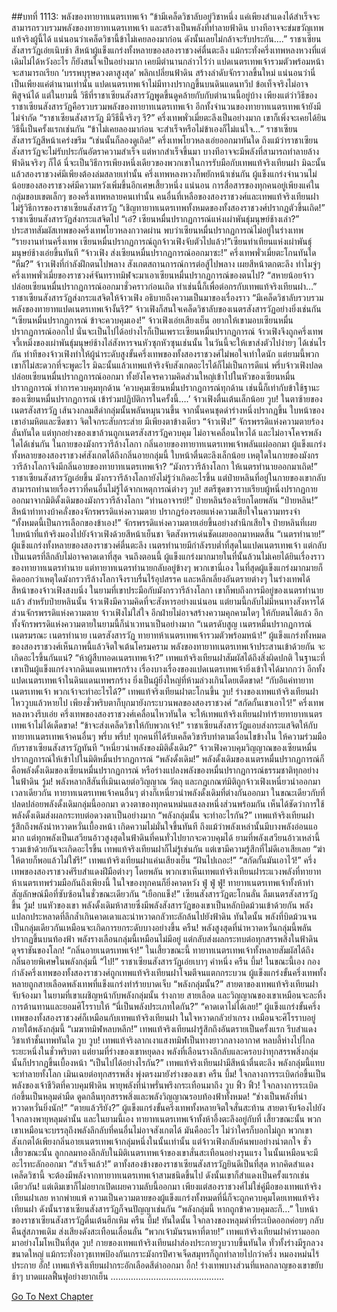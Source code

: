 ##บทที่ 1113: พลังของทายาทเนตรเทพเจ้า
“ข้ามีเคล็ดวิชาลับอยู่วิชาหนึ่ง แค่เพียงสำแดงได้สำเร็จจะสามารถรวบรวมพลังของทายาทเนตรเทพเจ้า และสร้างเป็นพลังที่ทำลายฟ้าดิน บางทีอาจจะข่มขวัญเทพแท้จริงผู้นี้ได้ แน่นอนว่าเคล็ดวิชานี้ข้าไม่เคยลองมาก่อน ดังนั้นเลยไม่กล้าจะรับประกัน….”
ราชาเซียนสังสารวัฏเอ่ยเนิบช้า
สีหน้าผู้แข็งแกร่งทั้งหลายของสองราชวงศ์ตื่นตะลึง
แม้กระทั่งครึ่งเทพหลงหวงที่แต่เดิมไม่ได้หวังอะไร ก็ยังสนใจเป็นอย่างมาก
เคยมีตำนานกล่าวไว้ว่า แปดเนตรเทพเจ้ารวมตัวพร้อมหน้า จะสามารถเรียก ‘บรรพบุรุษดวงตาสูงสุด’ พลิกเปลี่ยนฟ้าดิน สร้างลำดับจักรวาลขึ้นใหม่
แน่นอนว่านี่เป็นเพียงแค่ตำนานเท่านั้น แปดเนตรเทพเจ้าไม่มีทางปรากฏขึ้นบนดินแดนทวีป ข้อเท็จจริงไม่อาจพิสูจน์ได้
แต่ในยามนี้ วิธีที่ราชาเซียนสังสารวัฏพูดขึ้นดูคล้ายกับกับตำนานนี้อยู่บ้าง
เพียงแต่ว่าวิธีของราชาเซียนสังสารวัฏคือรวบรวมพลังของทายาทเนตรเทพเจ้า อีกทั้งจำนวนของทายาทเนตรเทพเจ้ายังมีไม่จำกัด
“ราชาเซียนสังสารวัฏ มีวีธีนี้จริงๆ รึ?”
ครึ่งเทพพั่วเมี่ยตะลึงเป็นอย่างมาก เขาก็เพิ่งจะเคยได้ยินวิธีนี้เป็นครั้งแรกเช่นกัน
“ข้าไม่เคยลองมาก่อน จะสำเร็จหรือไม่ข้าเองก็ไม่แน่ใจ…”
ราชาเซียนสังสารวัฏสีหน้าเคร่งขรึม
“เช่นนั้นก็ลองดูเถิด!”
ครึ่งเทพโยวหลงเอ่ยออกมาทันใด
ถึงแม้ว่าราชาเซียนสังสารวัฏจะไม่รับประกันอัตราความสำเร็จ แต่หากสำเร็จขึ้นมา บางทีอาจจะมีพลังที่สามารถทำลายล้างฟ้าดินจริงๆ ก็ได้ นี่จะเป็นวิธีการเพียงหนึ่งเดียวของพวกเขาในการรับมือกับเทพแท้จริงเทียนฝา มิฉะนั้นแล้วสองราชวงศ์มีเพียงต้องล่มสลายเท่านั้น
ครึ่งเทพหลงหวงก็พยักหน้าเช่นกัน
ผู้แข็งแกร่งจำนวนไม่น้อยของสองราชวงศ์มีความหวังเพิ่มขึ้นอีกเศษเสี้ยวหนึ่ง
แน่นอน การสื่อสารของทุกคนอยู่เพียงแค่ในกลุ่มขอบเขตเล็กๆ ของครึ่งเทพหลายคนเท่านั้น คนอื่นที่เหลือของสองราชวงศ์และเทพแท้จริงเทียนฝาไม่รู้วิธีการของราชาเซียนสังสารวัฏ
“เชิญทายาทเนตรเทพทั้งหมดของทั้งสองราชวงศ์ปรากฏตัวขึ้นเถิด!”
ราชาเซียนสังสารวัฏส่งกระแสจิตไป
“เอ๋? เซียนหมื่นปรากฏการณ์แห่งเผ่าพันธุ์มนุษย์ช้างเล่า?”
ประสาทสัมผัสเทพของครึ่งเทพโยวหลงกวาดผ่าน พบว่าเซียนหมื่นปรากฏการณ์ไม่อยู่ในร่างเทพ
“รายงานท่านครึ่งเทพ เซียนหมื่นปรากฏการณ์ถูกจ้าวเฟิงจับตัวไปแล้ว!”เซียนท่าเทียนแห่งเผ่าพันธุ์มนุษย์ช้างเอ่ยขึ้นทันที
“จ้าวเฟิง ส่งเซียนหมื่นปรากฏการณ์ออกมาซะ!”
ครึ่งเทพพั่วเมี่ยตะโกนทันใด
“หืม?”
จ้าวเฟิงที่กำลังฝึกตนไปพลาง สังเกตสถานการณ์การต่อสู้ไปพลาง เผยสีหน้าตกตะลึง
ทำไมจู่ๆ ครึ่งเทพพั่วเมี่ยของราชวงศ์จันทราทมิฬจะมาเอาเซียนหมื่นปรากฏการณ์ของตนไป?
“สหายน้อยจ้าว ปล่อยเซียนหมื่นปรากฏการณ์ออกมาชั่วคราวก่อนเถิด ทำเช่นนี้ก็เพื่อต่อกรกับเทพแท้จริงเทียนฝา…”
ราชาเซียนสังสารวัฏส่งกระแสจิตให้จ้าวเฟิง อธิบายถึงความเป็นมาของเรื่องราว
“มีเคล็ดวิชาลับรวบรวมพลังของทายาทแปดเนตรเทพเจ้างั้นรึ?”
จ้าวเฟิงก็สนใจเคล็ดวิชาลับของเนตรสังสารวัฏอย่างยิ่งเช่นกัน
“เซียนหมื่นปรากฏการณ์ ข้าจะควบคุมเอง!”
จ้าวเฟิงเอ่ยเสียงเย็น
อยากให้เขามอบเซียนหมื่นปรากฏการณ์ออกไป นั่นจะเป็นไปได้อย่างไรก็เป็นเพราะเซียนหมื่นปรากฏการณ์ จ้าวเฟิงจึงถูกครึ่งเทพจวี้เหมิ่งของเผ่าพันธุ์มนุษย์ช้างไล่สังหารจนหัวซุกหัวซุนเช่นนั้น ในวันนี้จะให้เขาส่งตัวไปง่ายๆ ได้เช่นไรกัน
ท่าทีของจ้าวเฟิงทำให้ผู้นำระดับสูงขั้นครึ่งเทพของทั้งสองราชวงศ์ไม่พอใจเท่าใดนัก แต่ยามนี้พวกเขาก็ไม่สะดวกที่จะพูดะไร มิฉะนั้นแล้วเทพแท้จริงจับสังเกตอะไรได้ก็ไม่เป็นการดีแน่
พรึ่บจ้าวเฟิงปลดปล่อยเซียนหมื่นปรากฏการณ์ออกมา ทั้งยังโคจรความคิดส่วนใหญ่เข้าไปในหัวของเซียนหมื่นปรากฏการณ์ ทำการควบคุมทุกด้าน
‘ควบคุมเซียนหมื่นปรากฏการณ์ทุกด้าน เช่นนี้ก็เท่ากับข้าใช้ฐานะของเซียนหมื่นปรากฏการณ์ เข้าร่วมปฏิบัติการในครั้งนี้….’
จ้าวเฟิงตื่นเต้นเล็กน้อย
วูบ!
ในตาซ้ายของเนตรสังสารวัฏ เส้นวงกลมสีดำกลุ่มนั้นพลันหมุนวนขึ้น
จากนั้นคนชุดดำร่างหนึ่งปรากฏขึ้น ใบหน้าของเขาอำมหิตและซีดขาว จิตใจกระสับกระส่าย มีเพียงตาข้างเดียว
“จ้าวเฟิง!”
จักรพรรดิแห่งความตายร้องลั่นทันใด
แต่ทุกอย่างของเขาล้วนถูกเนตรสังสารวัฏควบคุม ไม่อาจเคลื่อนไหวได้ และไม่อาจโคจรพลังใดได้เช่นกัน
ในกายของมังกรวารีล้างโลกา กลิ่นอายของทายาทเนตรเทพเจ้าพลันแผ่ออกมา
ผู้แข็งแกร่งทั้งหลายของสองราชวงศ์สังเกตได้ถึงกลิ่นอายกลุ่มนี้ ใบหน้าตื่นตะลึงเล็กน้อย เหตุใดในกายของมังกรวารีล้างโลกาจึงมีกลิ่นอายของทายาทเนตรเทพเจ้า?
“มังกรวารีล้างโลกา ให้เนตรทำนายออกมาเถิด!”
ราชาเซียนสังสารวัฏเอ่ยขึ้น
มังกรวารีล้างโลกายังไม่รู้ว่าเกิดอะไรขึ้น
แต่ป๋ายหลินที่อยู่ในกายของเขากลับสามารถทำนายเรื่องราวที่คนอื่นไม่รู้ได้จากเหตุการณ์ต่างๆ
วูบ!
สตรีชุดขาวราบเรียบผู้หนึ่งปรากฏกายออกมาจากมิติดั้งเดิมของมังกรวารีล้างโลกา
“ท่านอาจารย์!”
ป๋ายหลินร้องเรียกโดยพลัน
“ป๋ายหลิน!”
สีหน้าท่าทางบ้าคลั่งของจักรพรรดิแห่งความตาย ปรากฏร่องรอยแห่งความเสียใจในความทรงจำ
“ทั้งหมดนี้เป็นการเลือกของข้าเอง!”
จักรพรรดิแห่งความตายเอ่ยขึ้นอย่างสำนึกเสียใจ
ป๋ายหลินที่เผยใบหน้าที่แท้จริงมองไปยังจ้าวเฟิงด้วยสีหน้าเย็นชา จิตสังหารเด่นชัดเผยออกมาหมดสิ้น
“เนตรทำนาย!”
ผู้แข็งแกร่งทั้งหลายของสองราชวงศ์ตื่นตะลึง
เนตรทำนายมีกำลังรบต่ำที่สุดในแปดเนตรเทพเจ้า แต่กลับเป็นเนตรที่ลึกลับไม่อาจคาดเดาที่สุด
จนถึงตอนนี้ ผู้แข็งแกร่งมากมายในที่นั้นล้วนไม่เคยได้ยินเรื่องราวของทายาทเนตรทำนาย แต่ทายาทเนตรทำนายกลับอยู่ข้างๆ พวกเขานี่เอง
ในที่สุดผู้แข็งแกร่งมากมายก็คิดออกว่าเหตุใดมังกรวารีล้างโลกาจึงราบรื่นไร้อุปสรรค และหลีกเลี่ยงอันตรายต่างๆ ในร่างเทพได้
สีหน้าของจ้าวเฟิงสงบนิ่ง ในยามที่เขาประมือกับมังกรวารีล้างโลกา เขาก็พบถึงการมีอยู่ของเนตรทำนายแล้ว
สำหรับป๋ายหลินนั้น จ้าวเฟิงมีความคิดที่จะสังหารอย่างแน่นอน แต่ยามนี้กลับไม่มีหนทางสังหารได้
ส่วนจักรพรรดิแห่งความตาย จ้าวเฟิงไม่ใส่ใจ อีกฝ่ายไม่อาจสร้างความคุกคามใดๆ ให้กับตนได้แล้ว อีกทั้งจักรพรรดิแห่งความตายในยามนี้ก็น่าเวทนาเป็นอย่างมาก
“เนตรดับสูญ เนตรหมื่นปรากฏการณ์ เนตรมรณะ เนตรทำนาย เนตรสังสารวัฏ ทายาทห้าเนตรเทพเจ้ารวมตัวพร้อมหน้า!”
ผู้แข็งแกร่งทั้งหมดของสองราชวงศ์เห็นภาพนี้แล้วจิตใจเต้นโครมคราม
พลังของทายาทเนตรเทพเจ้าประสานเข้าด้วยกัน จะเกิดอะไรขึ้นกันแน่?
“ห้าผู้สืบทอดเนตรเทพเจ้า?”
เทพแท้จริงเทียนฝาสัมผัสได้ถึงสิ่งผิดปกติ
ในฐานะที่เขาเป็นผู้แข็งแกร่งจากดินแดนเทพรกร้าง เรื่องบางเรื่องของแปดเนตรเทพเจ้ายิ่งเข้าใจได้มากกว่า
อีกทั้งแปดเนตรเทพเจ้าในดินแดนเทพรกร้าง ยิ่งเป็นผู้ยิ่งใหญ่ที่ห้ามล่วงเกินโดยเด็ดขาด!
“กับอีแค่ทายาทเนตรเทพเจ้า พวกเจ้าจะทำอะไรได้?”
เทพแท้จริงเทียนฝาตะโกนขึ้น
วูบ!
ร่างของเทพแท้จริงเทียนฝาไหววูบแล้วหายไป เพียงชั่วพริบตาก็บุกมายังกระบวนพลของสองราชวงศ์
“สกัดกั้นเขาเอาไว้!”
ครึ่งเทพหลงหวงรีบเอ่ย
ครึ่งเทพของสองราชวงศ์เคลื่อนไหวทันใด
จะให้เทพแท้จริงเทียนฝาทำร้ายทายาทเนตรเทพเจ้าไม่ได้เด็ดขาด!
“ข้าจะส่งเคล็ดวิชาให้กับพวกเจ้า!”
ราชาเซียนสังสารวัฏแอบส่งกระแสจิตให้กับทายาทเนตรเทพเจ้าคนอื่นๆ
พรึ่บ พรึ่บ!
ทุกคนที่ได้รับเคล็ดวิชารีบทำตามเงื่อนไขข้างใน ให้ความร่วมมือกับราชาเซียนสังสารวัฏทันที
“เหนี่ยวนำพลังของมิติดั้งเดิม?”
จ้าวเฟิงควบคุมวิญญาณของเซียนหมื่นปรากฏการณ์ให้เข้าไปในมิติหมื่นปรากฏการณ์
“พลังดั้งเดิม!”
พลังดั้งเดิมของเนตรหมื่นปรากฏการณ์ก็คือพลังดั้งเดิมของเซียนหมื่นปรากฏการณ์ หรือร่างแปลงพลังของหมื่นปรากฏการณ์ธรรมชาติทุกอย่างในฟ้าดิน
วู้ม!
พลังหลากสีสันที่เมินเฉยต่อวิญญาณ วัตถุ และกฎเกณฑ์มิติถูกจ้าวเฟิงเหนี่ยวนำออกมา
เวลาเดียวกัน ทายาทเนตรเทพเจ้าคนอื่นๆ ต่างก็เหนี่ยวนำพลังดั้งเดิมที่ต่างกันออกมา
ในขณะเดียวกับที่ปลดปล่อยพลังดั้งเดิมกลุ่มนี้ออกมา ดวงตาของทุกคนหม่นแสงลงหนึ่งส่วนพร้อมกัน เห็นได้ชัดว่าการใช้พลังดั้งเดิมส่งผลกระทบต่อดวงตาเป็นอย่างมาก
“พลังกลุ่มนั้น จะทำอะไรกัน?”
เทพแท้จริงเทียนฝารู้สึกถึงพลังน่าหวาดหวั่นเบื้องหน้า เกิดความไม่มั่นใจขึ้นทันที
ถึงแม้ว่าพลังเหล่านั้นมีบางพลังอ่อนแอมาก แต่ทุกพลังเป็นเสวียนอ้าวสูงสุดในฟ้าดินที่คนทั่วไปยากจะควบคุมได้
ยามที่พลังเสวียนอ้าวเหล่านี้รวมเข้าด้วยกันจะเกิดอะไรขึ้น เทพแท้จริงเทียนฝาก็ไม่รู้เช่นกัน แต่เขามีความรู้สึกที่ไม่ดีเอาเสียเลย
“ฆ่าให้ตายก็พอแล้วไม่ใช่รึ!”
เทพแท้จริงเทียนฝาแค่นเสียงเย็น
“ฝันไปเถอะ!”
“สกัดกั้นมันเอาไว้!”
ครึ่งเทพของสองราชวงศ์รีบสำแดงฝีมือต่างๆ โดยพลัน
พวกเขาเห็นเทพแท้จริงเทียนฝาระแวงพลังที่ทายาทห้าเนตรเทพร่วมมือกันถึงเพียงนี้ ในใจของทุกคนก็ยิ่งคาดหวัง
ฟู่ ฟู่ ฟู่!
ทายาทเนตรเทพเจ้าทั้งห้าทำสัญลักษณ์มือที่ซับซ้อนในชั่วขณะเดียวกัน
“เยือกแข็ง!”
เซียนสังสารวัฏตะโกนลั่น ลืมเนตรสังสารวัฏขึ้น
วู้ม!
บนหัวของเขา พลังดั้งเดิมห้าสายซึ่งมีพลังสังสารวัฏของเขาเป็นหลักบิดม้วนเข้าด้วยกัน พลังแปลกประหลาดที่ลึกล้ำเกินคาดเดาและน่าหวาดกลัวทะลักล้นไปยังฟ้าดิน
ทันใดนั้น พลังที่บิดม้วนจนเป็นกลุ่มเดียวกันเหมือนจะเกิดการยกระดับบางอย่างขึ้น
ครืน!
พลังสูงสุดที่น่าหวาดหวั่นกลุ่มนี้พลันปรากฏขึ้นบนท้องฟ้า
พลังรางเลือนกลุ่มนี้เหมือนไม่มีอยู่ แต่กลับส่งผลกระทบต่อทุกสรรพสิ่งในฟ้าดิน ดุจราชันของโลก!
“กลิ่นอายเนตรเทพเจ้า!”
ในเสี้ยวขณะนี้ ทายาทเนตรเทพเจ้าทั้งหลายสัมผัสได้ถึงกลิ่นอายพิเศษในพลังกลุ่มนี้
“ไป!”
ราชาเซียนสังสารวัฏเอ่ยเบาๆ คำหนึ่ง
ครืน บึ้ม!
ในขณะนี้เอง กองกำลังครึ่งเทพของทั้งสองราชวงศ์ถูกเทพแท้จริงเทียนฝาโจมตีจนแตกกระบวน
ผู้แข็งแกร่งขั้นครึ่งเทพทั้งหลายถูกสายเลือดพลังเทพที่แข็งแกร่งทำร้ายบาดเจ็บ
“พลังกลุ่มนั้น?”
สายตาของเทพแท้จริงเทียนฝาจับจ้องมา
ในยามที่เขาเผชิญหน้ากับพลังกลุ่มนั้น ร่างกาย สายเลือด และวิญญาณของเขาเหมือนจะละทิ้งการต้านทานและยอมศิโรราบให้
“นี่เป็นพลังประเภทใดกัน?”
“คาดเดาไม่ได้เลย!”
ผู้แข็งแกร่งขั้นครึ่งเทพของทั้งสองราชวงศ์ก็เหมือนกับเทพแท้จริงเทียนฝา ในใจหวาดกลัวยำเกรง เหมือนจะศิโรราบอยู่ภายใต้พลังกลุ่มนี้
“เมฆาทมิฬหลบหลีก!”
เทพแท้จริงเทียนฝารู้สึกถึงอันตรายเป็นครั้งแรก รีบสำแดงวิชาเท้าชั้นเทพทันใด
วูบ วูบ!
เทพแท้จริงลากเงาแสงทมิฬเป็นทางยาวกลางอากาศ หลบลี้ห่างไปไกลระยะหนึ่งในชั่วพริบตา
แต่ยามที่ร่างของเขาหยุดลง พลังที่เลือนรางลึกลับและครอบงำทุกสรรพสิ่งกลุ่มนั้นก็ปรากฏขึ้นเบื้องหน้า
“เป็นไปได้อย่างไรกัน?”
เทพแท้จริงเทียนฝามีสีหน้าตื่นตะลึง
พลังกลุ่มนี้แทบจะทำลายทั้งโลก เมินเฉยต่อทุกสรรพสิ่ง พุ่งตรงมายังร่างของเขา
ครืน บึ้ม!
ใจกลางการระเบิดก่อขึ้นเป็นพลังของเจ้าชีวิตที่ควบคุมฟ้าดิน พายุพลังที่น่าพรั่นพรึงกระเทือนมาถึง
วูบ ฟิ้ว ฟิ้ว!
ใจกลางการระเบิดก่อขึ้นเป็นหลุมดำมืด ดูดกลืนทุกสรรพสิ่งและพลังวิญญาณรอบท้องฟ้าทั้งหมด!
“ช่างเป็นพลังที่น่าหวาดหวั่นยิ่งนัก!”
“ตายแล้วรึยัง?”
ผู้แข็งแกร่งขั้นครึ่งเทพทั้งหลายจิตใจสั่นสะท้าน สายตาจับจ้องไปยังใจกลางพายุหลุมดำนั้น
และในยามนี้เอง ทายาทเนตรเทพเจ้าทั้งห้าอึ้งตะลึงอยู่กับที่
เสี้ยวขณะนั้น พวกเขาเหมือนจะบรรลุถึงพลังลึกลับที่คนอื่นไม่อาจสังเกตได้ มันคืออะไร ไม่ว่าใครก็บอกไม่ถูก พวกเขาสังเกตได้เพียงกลิ่นอายเนตรเทพเจ้ากลุ่มหนึ่งในนั้นเท่านั้น
แต่จ้าวเฟิงกลับค้นพบอย่างน่าตกใจ ชั่วเสี้ยวขณะนั้น ลูกกลมทองลึกลับในมิติเนตรเทพเจ้าของเขาสั่นสะเทือนอย่างรุนแรง ในนั้นเหมือนจะมีอะไรทะลักออกมา
“สำเร็จแล้ว!”
ตาทั้งสองข้างของราชาเซียนสังสารวัฏยินดีเป็นที่สุด
หากคิดสำแดงเคล็ดวิชานี้ จะต้องมีพลังจากทายาทเนตรเทพเจ้าสามชนิดขึ้นไป ดังนั้นเขาก็สำแดงเป็นครั้งแรกเช่นเดียวกัน!
แต่เดิมเขาก็ไม่อยากเปิดเผยความลับนี้ออกมา เพียงแต่สองราชวงศ์ไม่ใช่คู่มือของเทพแท้จริงเทียนฝาเลย หากพ่ายแพ้ ความเป็นความตายของผู้แข็งแกร่งทั้งหมดที่นี่ก็จะถูกควบคุมโดยเทพแท้จริงเทียนฝา
ดังนั้นราชาเซียนสังสารวัฏก็จนปัญญาเช่นกัน
“พลังกลุ่มนี้ หากถูกข้าควบคุมละก็…”
ใบหน้าของราชาเซียนสังสารวัฏตื่นเต้นฮึกเหิม
ครืน บึ้ม!
ทันใดนั้น ใจกลางของหลุมดำที่ระเบิดออกค่อยๆ กลับคืนสู่สภาพเดิม ส่งเสียงดังสะเทือนเลื่อนลั่น
“พวกเจ้ามันรนหาที่ตาย!”
เทพแท้จริงเทียนฝาคำรามออกมาอย่างโมโหเป็นที่สุด
วูบ!
กายของเทพแท้จริงเทียนฝาส่องประกายวูบวาบขึ้นทันใด
ทั่วทั้งร่างมีรูกลวงขนาดใหญ่ แม้กระทั่งอาวุธเทพป้องกันเกราะมังกรปีศาจเจ็ดสมุทรก็ถูกทำลายไปกว่าครึ่ง หมองหม่นไร้ประกาย
อั้ก!
เทพแท้จริงเทียนฝากระอักเลือดสีดำออกมา
อึ้ก!
ร่างเทพบางส่วนที่แหลกลาญของเขาขยับช้าๆ บาดแผลฟื้นฟูอย่างยากเย็น
………………………………………


[Go To Next Chapter]( ./351.md)